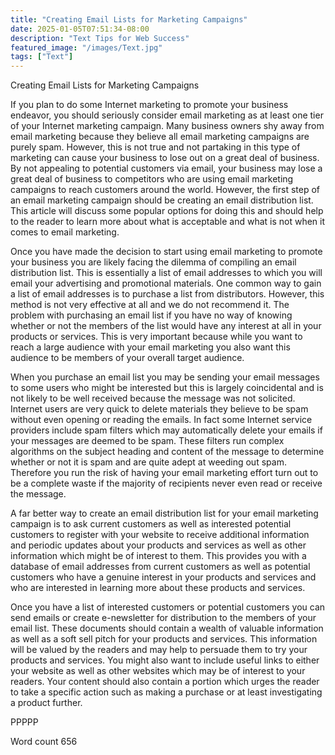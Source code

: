 ```yaml
---
title: "Creating Email Lists for Marketing Campaigns"
date: 2025-01-05T07:51:34-08:00
description: "Text Tips for Web Success"
featured_image: "/images/Text.jpg"
tags: ["Text"]
---
```


Creating Email Lists for Marketing Campaigns

If you plan to do some Internet marketing to promote your business endeavor, you should seriously consider email marketing as at least one tier of your Internet marketing campaign. Many business owners shy away from email marketing because they believe all email marketing campaigns are purely spam. However, this is not true and not partaking in this type of marketing can cause your business to lose out on a great deal of business. By not appealing to potential customers via email, your business may lose a great deal of business to competitors who are using email marketing campaigns to reach customers around the world. However, the first step of an email marketing campaign should be creating an email distribution list. This article will discuss some popular options for doing this and should help to the reader to learn more about what is acceptable and what is not when it comes to email marketing.  

Once you have made the decision to start using email marketing to promote your business you are likely facing the dilemma of compiling an email distribution list. This is essentially a list of email addresses to which you will email your advertising and promotional materials. One common way to gain a list of email addresses is to purchase a list from distributors. However, this method is not very effective at all and we do not recommend it. The problem with purchasing an email list if you have no way of knowing whether or not the members of the list would have any interest at all in your products or services. This is very important because while you want to reach a large audience with your email marketing you also want this audience to be members of your overall target audience. 

When you purchase an email list you may be sending your email messages to some users who might be interested but this is largely coincidental and is not likely to be well received because the message was not solicited. Internet users are very quick to delete materials they believe to be spam without even opening or reading the emails. In fact some Internet service providers include spam filters which may automatically delete your emails if your messages are deemed to be spam. These filters run complex algorithms on the subject heading and content of the message to determine whether or not it is spam and are quite adept at weeding out spam. Therefore you run the risk of having your email marketing effort turn out to be a complete waste if the majority of recipients never even read or receive the message.   

A far better way to create an email distribution list for your email marketing campaign is to ask current customers as well as interested potential customers to register with your website to receive additional information and periodic updates about your products and services as well as other information which might be of interest to them. This provides you with a database of email addresses from current customers as well as potential customers who have a genuine interest in your products and services and who are interested in learning more about these products and services.   

Once you have a list of interested customers or potential customers you can send emails or create e-newsletter for distribution to the members of your email list. These documents should contain a wealth of valuable information as well as a soft sell pitch for your products and services. This information will be valued by the readers and may help to persuade them to try your products and services. You might also want to include useful links to either your website as well as other websites which may be of interest to your readers. Your content should also contain a portion which urges the reader to take a specific action such as making a purchase or at least investigating a product further. 

PPPPP

Word count 656                                                                                                          

